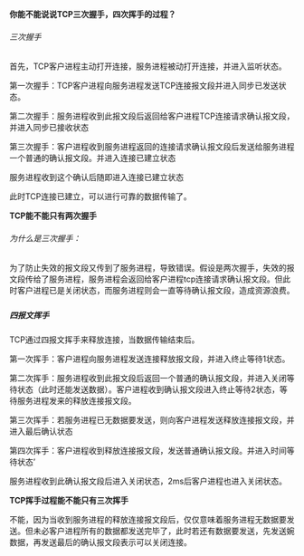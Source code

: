 **你能不能说说TCP三次握手，四次挥手的过程？**

###### 三次握手

首先，TCP客户进程主动打开连接，服务进程被动打开连接，并进入监听状态。

第一次握手：TCP客户进程向服务进程发送TCP连接报文段并进入同步已发送状态。

第二次握手：服务进程收到此报文段后返回给客户进程TCP连接请求确认报文段，并进入同步已接收状态

第三次握手：客户进程收到服务进程返回的连接请求确认报文段后发送给服务进程一个普通的确认报文段。并进入连接已建立状态

服务进程收到这个确认后随即进入连接已建立状态

此时TCP连接已建立，可以进行可靠的数据传输了。

**TCP能不能只有两次握手**

###### 为什么是三次握手：

为了防止失效的报文段又传到了服务进程，导致错误。假设是两次握手，失效的报文段传给了服务进程，服务进程会返回给客户进程tcp连接请求确认报文段。但此时客户进程已是关闭状态，而服务进程则会一直等待确认报文段，造成资源浪费。

##### 

##### 四报文挥手

TCP通过四报文挥手来释放连接，当数据传输结束后。

第一次挥手：客户进程向服务进程发送连接释放报文段，并进入终止等待1状态。

第二次挥手：服务进程收到此报文段后返回一个普通的确认报文段，并进入关闭等待状态（此时还能发送数据）。客户进程收到确认报文段进入终止等待2状态，等待服务进程发来的释放连接报文段。

第三次挥手：若服务进程已无数据要发送，则向客户进程发送释放连接报文段，并进入最后确认状态

第四次挥手：客户进程收到释放连接报文段，发送普通确认报文段。并进入时间等待状态’

服务进程收到此确认报文段后进入关闭状态，2ms后客户进程也进入关闭状态。

**TCP挥手过程能不能只有三次挥手**

不能，因为当收到服务进程的释放连接报文段后，仅仅意味着服务进程无数据要发送。但未必客户进程所有的数据都发送完毕了，此时若还有数据要发送，先发送婉数据，再发送最后的确认报文段表示可以关闭连接。


